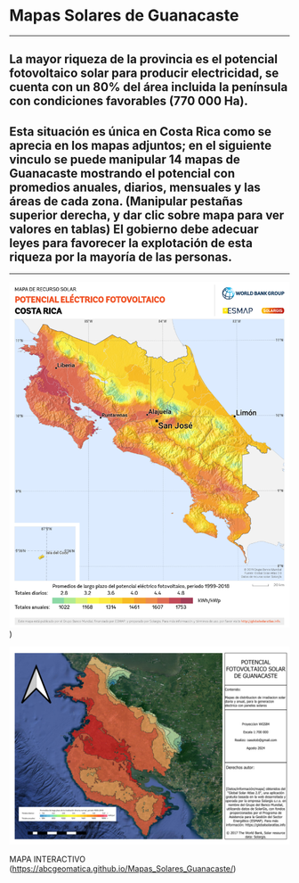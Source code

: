 # Mapas Solares de Guanacaste
---
## La mayor riqueza de la provincia es el potencial fotovoltaico solar para producir electricidad, se cuenta con un 80% del área incluida la península con condiciones favorables (770 000 Ha).

Esta situación es única en Costa Rica como se aprecia en los mapas adjuntos; en el siguiente vinculo se puede manipular 14 mapas de Guanacaste mostrando el potencial con promedios anuales, diarios, mensuales y las áreas de cada zona. (Manipular pestañas superior derecha, y dar clic sobre mapa para ver valores en tablas)
El gobierno debe adecuar leyes para favorecer la explotación de esta riqueza por la mayoría de las personas. 
---

---



![MAPA ORIGINAL](https://github.com/abcgeomatica/Mapas_Solares_Guanacaste/blob/master/Costa-Rica_PVOUT_mid-size-map_lang-ES_156x191mm-300dpi_v20200519.png))

![Mapa Guanacaste](https://github.com/abcgeomatica/Mapas_Solares_Guanacaste/blob/master/Mapa%20Solar%20Guanacaste.jpg)

MAPA INTERACTIVO
(https://abcgeomatica.github.io/Mapas_Solares_Guanacaste/)

